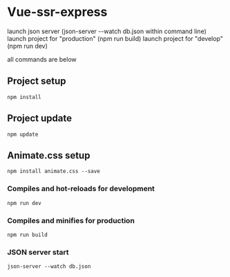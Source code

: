 # Vue-ssr-express

launch json server
(json-server --watch db.json within command line)
launch project for "production"
(npm run build)
launch project for "develop"
(npm run dev)

all commands are below

## Project setup
```
npm install
```
## Project update
```
npm update
```

## Animate.css setup
```
npm install animate.css --save
```

### Compiles and hot-reloads for development
```
npm run dev
```

### Compiles and minifies for production
```
npm run build
```

### JSON server start
```
json-server --watch db.json
